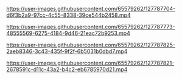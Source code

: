 

https://user-images.githubusercontent.com/65579262/127787704-d6f3b2a9-97cc-4c55-8338-39ce544b2458.mp4





https://user-images.githubusercontent.com/65579262/127787773-48555569-6275-4184-9d46-21eac72b9253.mp4

https://user-images.githubusercontent.com/65579262/127787825-2aeb8346-3c43-435f-9f2f-6b5031b0dbd7.mp4


https://user-images.githubusercontent.com/65579262/127787821-2678591c-d11c-43a2-b4c2-eb6785970d21.mp4






